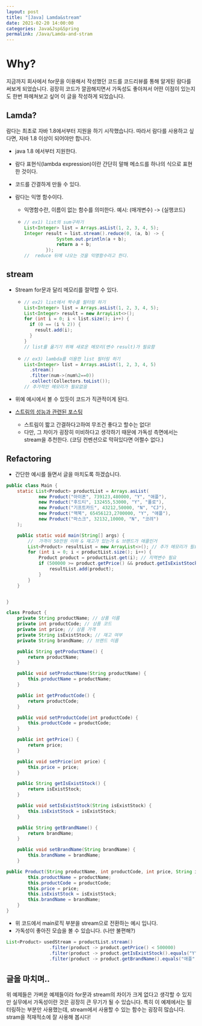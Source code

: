 ```yaml
---
layout: post
title: "[Java] Lamda&stream"
date: 2021-02-20 14:00:00
categories: Java&Jsp&Spring
permalink: /Java/Lamda-and-stram
---
```


# Why?

지금까지 회사에서 for문을 이용해서 작성했던 코드를 코드리뷰를 통해 알게된 람다를 써보게 되었습니다. 굉장히 코드가 깔끔해지면서 가독성도 좋아져서 어떤 이점이 있는지도 한번 파헤쳐보고 싶어 이 글을 작성하게 되었습니다.

## Lamda?

람다는 최초로 자바 1.8에서부터 지원을 하기 시작했습니다. 따라서 람다를 사용하고 싶다면, 자바 1.8 이상이 되어야만 합니다. 

- java 1.8 에서부터 지원한다.

- 람다 표현식(lambda expression)이란 간단히 말해 메소드를 하나의 식으로 표현한 것이다.

- 코드를 간결하게 만들 수 있다.

- 람다는 익명 함수이다.

  - 익명함수란, 이름이 없는 함수를 의미한다. 예시: (매개변수) -> {실행코드}

  - ```java
    // ex1) list의 sum구하기
    List<Integer> list = Arrays.asList(1, 2, 3, 4, 5);
    Integer result = list.stream().reduce(0, (a, b) -> {
                System.out.println(a + b);
                return a + b;
            });
    // 	reduce 뒤에 나오는 것을 익명함수라고 한다.
    ```



## stream

- Stream for문과 달리 메모리를 절약할 수 있다.

  - ```java
    // ex2) list에서 짝수를 필터링 하기
    List<Integer> list = Arrays.asList(1, 2, 3, 4, 5);
    List<Integer> result = new ArrayList<>();
    for (int i = 0; i < list.size(); i++) {
      if (0 == (i % 2)) {
        result.add(i);
      }
    }
    // list를 옮기기 위해 새로운 메모리(변수 result)가 필요함
    ```

  - ```java
    // ex3) lambda를 이용한 list 필터링 하기
    List<Integer> list = Arrays.asList(1, 2, 3, 4, 5)
      .stream()
      .filter(num->(num%2==0))
      .collect(Collectors.toList());
    // 추가적인 메모리가 필요없음
    ```

- 위예 예시에서 볼 수 있듯이 코드가 직관적이게 된다. 

- [스트림의 성능과 관련된 포스팅](https://jeong-pro.tistory.com/185)

  - 스트림이 짧고 간결하다고하여 무조건 좋다고 할수는 없다!
  - 다만, 그 차이가 굉장히 미비하다고 생각하기 때문에 가독성 측면에서는 stream을 추천한다. (코딩 컨벤션으로 막혀있다면 어쩔수 없다.)
  
  

## Refactoring

- 간단한 예시를 들면서 글을 마치도록 하겠습니다. 

```java
public class Main {
    static List<Product> productList = Arrays.asList(
            new Product("아이폰", 739123,480000, "Y", "애플"),
            new Product("후드티", 132455,53000, "Y", "폴로"),
            new Product("기프트카드", 43212,50000, "N", "CJ"),
            new Product("맥북", 65456123,2700000, "Y", "애플"),
            new Product("마스크", 32132,10000, "N", "코려")
    );

    public static void main(String[] args) {
        //  가격이 50만원 이하 & 재고가 있는거 & 브랜드가 애플인거
        List<Product> resultList = new ArrayList<>(); // 추가 메모리가 필요
        for (int i = 0; i < productList.size(); i++) {
            Product product = productList.get(i); // 지역변수 필요
            if (500000 >= product.getPrice() && product.getIsExistStock().equals("Y") && product.getBrandName().equals("애플")) {
                resultList.add(product);
            }
        }
    }


}

class Product {
    private String productName; // 상품 이름
    private int productCode; // 상품 코드
    private int price; // 상품 가격
    private String isExistStock; // 재고 여부
    private String brandName; // 브랜드 이름

    public String getProductName() {
        return productName;
    }

    public void setProductName(String productName) {
        this.productName = productName;
    }

    public int getProductCode() {
        return productCode;
    }

    public void setProductCode(int productCode) {
        this.productCode = productCode;
    }

    public int getPrice() {
        return price;
    }

    public void setPrice(int price) {
        this.price = price;
    }

    public String getIsExistStock() {
        return isExistStock;
    }

    public void setIsExistStock(String isExistStock) {
        this.isExistStock = isExistStock;
    }

    public String getBrandName() {
        return brandName;
    }

    public void setBrandName(String brandName) {
        this.brandName = brandName;
    }

public Product(String productName, int productCode, int price, String isExistStock, String brandName) {
        this.productName = productName;
        this.productCode = productCode;
        this.price = price;
        this.isExistStock = isExistStock;
        this.brandName = brandName;
    }
}
```



- 위 코드에서 main로직 부분을 stream으로 전환하는 예시 입니다.
- 가독성이 좋아진 모습을 볼 수 있습니다. (나만 불편해?)

```java
List<Product> usedStream = productList.stream()
                .filter(product -> product.getPrice() < 500000)
                .filter(product -> product.getIsExistStock().equals("Y"))
                .filter(product -> product.getBrandName().equals("애플")).collect(Collectors.toList());
```



## 글을 마치며..

위 예제들은 가벼운 예제들이라 for문과 stream의 차이가 크게 없다고 생각할 수 있지만 실무에서 가독성이란 것은 굉장히 큰 무기가 될 수 있습니다. 특히 이 예제에서는 필터링하는 부분만 사용했는데, stream에서 사용할 수 있는 함수는 굉장히 많습니다. stram을 적재적소에 잘 사용해 봅시다!
